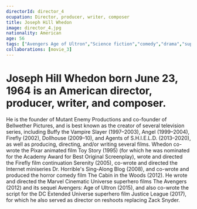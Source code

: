```yaml
---
directorId: director_4
ocupation: Director, producer, writer, composer
title: Joseph Hill Whedon
image: director_4.jpg
nationality: American
age: 56
tags: ["Avengers Age of Ultron","Science fiction","comedy","drama","super hero fiction","horror"]
collaborations: [movie_3]
---
```


# Joseph Hill Whedon born June 23, 1964 is an American director, producer, writer, and composer.
He is the founder of Mutant Enemy Productions and co-founder of Bellwether Pictures, and is best known as the creator of several television series, including Buffy the Vampire Slayer (1997–2003), Angel (1999–2004), Firefly (2002), Dollhouse (2009–10), and Agents of S.H.I.E.L.D. (2013–2020), as well as producing, directing, and/or writing several films.
Whedon co-wrote the Pixar animated film Toy Story (1995) (for which he was nominated for the Academy Award for Best Original Screenplay), wrote and directed the Firefly film continuation Serenity (2005), co-wrote and directed the Internet miniseries Dr. Horrible's Sing-Along Blog (2008), and co-wrote and produced the horror comedy film The Cabin in the Woods (2012).
He wrote and directed the Marvel Cinematic Universe superhero films The Avengers (2012) and its sequel Avengers: Age of Ultron (2015), and also co-wrote the script for the DC Extended Universe superhero film Justice League (2017), for which he also served as director on reshoots replacing Zack Snyder.
